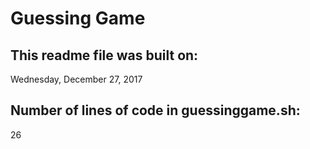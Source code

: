# Guessing Game

## This readme file was built on:
Wednesday, December 27, 2017

## Number of lines of code in guessinggame.sh:
26
